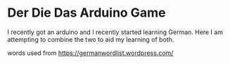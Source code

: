 # Der Die Das Arduino Game #

I recently got an arduino and I recently started learning German. Here I am attempting to combine the two
to aid my learning of both.

words used from https://germanwordlist.wordpress.com/
